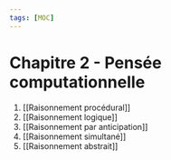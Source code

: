 ```yaml
---
tags: [MOC] 
---
```


# Chapitre 2 - Pensée computationnelle
1. [[Raisonnement procédural]]
2. [[Raisonnement logique]]
3. [[Raisonnement par anticipation]]
4. [[Raisonnement simultané]]
5. [[Raisonnement abstrait]]